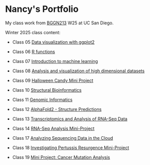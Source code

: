 # Nancy's Portfolio
My class work from [BGGN213](https://bioboot.github.io/bggn213_W25/schedule/#15) W25 at UC San Diego.


Winter 2025 class content:


- Class 05 [Data visualization with ggplot2](https://github.com/nleonrivera/bggn213_github/blob/main/class05/class05.Rproj)

- Class 06 [R functions](https://github.com/nleonrivera/bggn213_github/blob/main/class06/class06.Rproj)

- Class 07 [Introduction to machine learning](https://github.com/nleonrivera/bggn213_github/blob/main/Class07/Class07.Rproj)

- Class 08 [Analysis and visualization of high dimensional datasets](https://github.com/nleonrivera/bggn213_github/blob/main/Class08/Class08lab.pdf)

- Class 09 [Halloween Candy Mini Project](https://github.com/nleonrivera/bggn213_github/blob/main/Class07/Class07.Rproj)

- Class 10 [Structural Bioinformatics](https://github.com/nleonrivera/bggn213_github/blob/main/class10/class%2010.Rproj)

- Class 11 [Genomic Informatics](https://github.com/nleonrivera/bggn213_github/blob/main/class12/Class11_genomics_lab.pdf)

- Class 12 [AlphaFold2 - Structure Predictions](https://github.com/nleonrivera/bggn213_github/blob/main/class12/class%2012.Rproj)

- Class 13 [Transcriptomics and Analysis of RNA-Seq Data](https://github.com/nleonrivera/bggn213_github/blob/main/class13/class13-lab.pdf)

- Class 14 [RNA-Seq Analysis Mini-Project](https://github.com/nleonrivera/bggn213_github/blob/main/class13/Class-14.pdf)

- Class 17 [Analyzing Sequencing Data in the Cloud](https://github.com/nleonrivera/bggn213_github/tree/main/class17)

- Class 18 [Investigating Pertussis Resurgence Mini-Project](https://github.com/nleonrivera/bggn213_github/tree/main/Class18)

- Class 19 [Mini Project: Cancer Mutation Analysis](https://github.com/nleonrivera/bggn213_github/tree/main/Class19)










